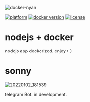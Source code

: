 ![docker-nyan](https://user-images.githubusercontent.com/68069659/147804246-afece714-1743-4406-b9bf-4d5a274ab4c8.gif)

[![platform](https://img.shields.io/badge/platform-nodejs-blue)](https://nodejs.org/en/)
[![docker version](https://img.shields.io/badge/docker%20version-20.10-brightgreen)](https://www.docker.com/)
[![license](https://img.shields.io/badge/license-Apache--2.0-yellowgreen)](https://apache.org/licenses/LICENSE-2.0)

# nodejs + docker


nodejs app dockerized. enjoy :-)

# sonny

![20220102_181539](https://user-images.githubusercontent.com/68069659/147883939-707e5d07-c2d9-4db5-b21a-9098ead3540a.gif)

telegram Bot. in development. 
